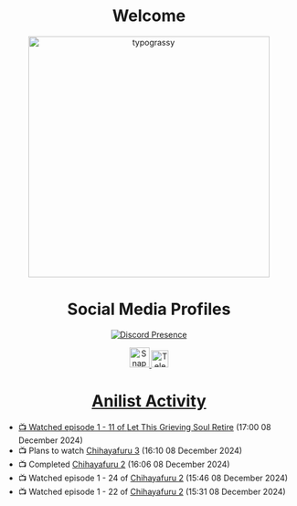 <div align="center">

# Welcome
<a href="https://github.com/kawarimidoll/typograssy">
    <img alt="typograssy" src="https://typograssy.deno.dev/api?text=%E3%82%88%E3%81%86%E3%81%93%E3%81%9D%E3%81%BF%E3%81%AA%E3%81%95%E3%82%93%20-%20Sheby--&&l0=none&l1=82d9d0&l2=027353&l3=038c4c&l4=01402e&bg=none&frame=none&speed=100&comment=" width="421.99">
</a>

</div>

<div align="center">

# Social Media Profiles

[![Discord Presence](https://lanyard.cnrad.dev/api/612532963938271232)](https://discord.com/users/612532963938271232)


<a href="https://www.snapchat.com/add/a.sheby" title="Snapchat Profile">
    <img src="https://www.freepnglogos.com/uploads/snapchat-logo-png-0.png" width="35" alt="Snapchat Logo" />


<a href="https://t.me/ASheby" title="Telegram Profile">
    <img src="https://www.freepnglogos.com/uploads/telegram-logo-png-0.png" width="30" alt="Telegram Logo" />


</div>

<div align="center">

# Anilist Activity

</div>

<!-- ANILIST_ACTIVITY:start -->

-   📺 Watched episode 1 - 11 of [Let This Grieving Soul Retire](https://anilist.co/anime/175019) (17:00 08 December 2024)
-   📺 Plans to watch [Chihayafuru 3](https://anilist.co/anime/101215) (16:10 08 December 2024)
-   📺 Completed [Chihayafuru 2](https://anilist.co/anime/14397) (16:06 08 December 2024)
-   📺 Watched episode 1 - 24 of [Chihayafuru 2](https://anilist.co/anime/14397) (15:46 08 December 2024)
-   📺 Watched episode 1 - 22 of [Chihayafuru 2](https://anilist.co/anime/14397) (15:31 08 December 2024)

<!-- ANILIST_ACTIVITY:end -->
